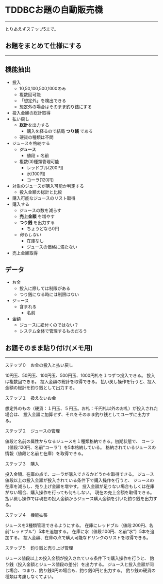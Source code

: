 TDDBCお題の自動販売機
=====================
-------------------------------

とりあえずステップ5まで。

お題をまとめて仕様にする
------------------------
-------------------------------

## 機能抽出

* 投入
   * 10,50,100,500,1000のみ
   * 複数回可能
   * 「想定外」を検出できる
   * 想定外の場合はそのまま釣り銭にする
* 投入金額の総計取得
* 払い戻し
   * **総計**を出力する
      * 購入を経るので結局 **つり銭** である
   * 硬貨の種類は不問
* ジュースを格納する
	* **ジュース**
	   * 値段 + 名前
   * 複数(3)種類管理可能
      * レッドブル(200円)
	  * 水(100円)
	  * コーラ(120円)
* 対象のジュースが購入可能か判定する
    * 投入金額の総計と比較
* 購入可能なジュースのリスト取得
* 購入する
    * ジュースの数を減らす
	* **売上金額** を増やす
	* **つり銭** を出力する
	   * ちょうどなら0円
	* *何もしない*
		* 在庫なし
		* ジュースの価格に満たない
* 売上金額取得

## データ

* お金
   * 投入に際しては制限がある
   * つり銭になる時には制限はない
* ジュース
	* 含まれる
      * 名前
* 金額
   * ジュースに紐付くのではない？
   * システム全体で管理するものだろう


お題そのまま貼り付け(メモ用)
-------------------------------
-------------------------------

ステップ０　お金の投入と払い戻し

   10円玉、50円玉、100円玉、500円玉、1000円札を１つずつ投入できる。
   投入は複数回できる。 投入金額の総計を取得できる。
   払い戻し操作を行うと、投入金額の総計を釣り銭として出力する。


ステップ１　扱えないお金

   想定外のもの（硬貨：１円玉、５円玉。お札：千円札以外のお札）が投入された場合は、
   投入金額に加算せず、それをそのまま釣り銭としてユーザに出力する。


ステップ２　ジュースの管理

   値段と名前の属性からなるジュースを１種類格納できる。初期状態で、
   コーラ（値段:120円、名前”コーラ”）を5本格納している。
   格納されているジュースの情報（値段と名前と在庫）を取得できる。


ステップ３　購入

   投入金額、在庫の点で、コーラが購入できるかどうかを取得できる。
   ジュース値段以上の投入金額が投入されている条件下で購入操作を行うと、
   ジュースの在庫を減らし、売り上げ金額を増やす。
   投入金額が足りない場合もしくは在庫がない場合、購入操作を行っても何もしない。
   現在の売上金額を取得できる。
   払い戻し操作では現在の投入金額からジュース購入金額を引いた釣り銭を出力する。


ステップ４　機能拡張

   ジュースを3種類管理できるようにする。
   在庫にレッドブル（値段:200円、名前”レッドブル”）5本を追加する。
   在庫に水（値段:100円、名前”水”）5本を追加する。
   投入金額、在庫の点で購入可能なドリンクのリストを取得できる。


ステップ５　釣り銭と売り上げ管理

   ジュース値段以上の投入金額が投入されている条件下で購入操作を行うと、
   釣り銭（投入金額とジュース値段の差分）を出力する。
   ジュースと投入金額が同じ場合、つまり、釣り銭0円の場合も、釣り銭0円と出力する。
   釣り銭の硬貨の種類は考慮しなくてよい。

